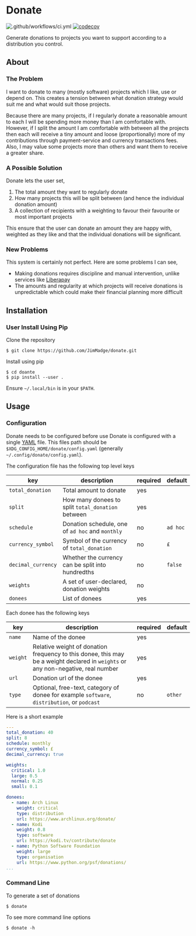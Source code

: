 # Donate
![.github/workflows/ci.yml](https://github.com/JimMadge/donate/workflows/.github/workflows/ci.yml/badge.svg)
[![codecov](https://codecov.io/gh/JimMadge/donate/branch/master/graph/badge.svg)](https://codecov.io/gh/JimMadge/donate)

Generate donations to projects you want to support according to a distribution
you control.

## About
### The Problem

I want to donate to many (mostly software) projects which I like, use or depend
on. This creates a tension between what donation strategy would suit me and what
would suit those projects.

Because there are many projects, if I regularly donate a reasonable amount to
each I will be spending more money than I am comfortable with. However, if I
split the amount I am comfortable with between all the projects then each will
receive a tiny amount and loose (proportionally) more of my contributions
through payment-service and currency transactions fees. Also, I may value some
projects more than others and want them to receive a greater share.

### A Possible Solution

Donate lets the user set,

1. The total amount they want to regularly donate
1. How many projects this will be split between (and hence the individual
   donation amount)
1. A collection of recipients with a weighting to favour their favourite or most
   important projects

This ensure that the user can donate an amount they are happy with, weighted
as they like and that the individual donations will be significant.

### New Problems

This system is certainly not perfect. Here are some problems I can see,

- Making donations requires discipline and manual intervention, unlike services
  like [Liberapay](https://liberapay.com/)
- The amounts and regularity at which projects will receive donations is
  unpredictable which could make their financial planning more difficult

## Installation
### User Install Using Pip

Clone the repository
```
$ git clone https://github.com/JimMadge/donate.git
```
Install using pip
```
$ cd doante
$ pip install --user .
```
Ensure `~/.local/bin` is in your `$PATH`.

## Usage
### Configuration

Donate needs to be configured before use Donate is configured with a single
[YAML](https://yaml.org/) file. This files path should be
`$XDG_CONFIG_HOME/donate/config.yaml` (generally `~/.config/donate/config.yaml`).

The configuration file has the following top level keys

| key                | description                                        | required | default  |
| ---                | ---                                                | ---      | ---      |
| `total_donation`   | Total amount to donate                             | yes      |          |
| `split`            | How  many donees to split `total_donation` between | yes      |          |
| `schedule`         | Donation schedule, one of `ad hoc` and `monthly`   | no       | `ad hoc` |
| `currency_symbol`  | Symbol of the currency of `total_donation`         | no       | `£`      |
| `decimal_currency` | Whether the currency can be split into hundredths  | no       | `false`  |
| `weights`          | A set of user-declared, donation weights           | no       |          |
| `donees`           | List of donees                                     | yes      |          |

Each donee has the following keys

| key      | description                                                                                                                      | required | default |
| ---      | ---                                                                                                                              | ---      | ---     |
| `name`   | Name of the donee                                                                                                                | yes      |         |
| `weight` | Relative weight of donation frequency to this donee, this may be a weight declared in `weights` or any non-negative, real number | yes      |         |
| `url`    | Donation url of the donee                                                                                                        | yes      |         |
| `type`   | Optional, free-text, category of donee for example `software`, `distribution`, or `podcast`                                      | no       | `other` |

Here is a short example

```yaml
---
total_donation: 40
split: 8
schedule: monthly
currency_symbol: £
decimal_currency: true

weights:
  critical: 1.0
  large: 0.5
  normal: 0.25
  small: 0.1

donees:
  - name: Arch Linux
    weight: critical
    type: distribution
    url: https://www.archlinux.org/donate/
  - name: Kodi
    weight: 0.8
    type: software
    url: https://kodi.tv/contribute/donate
  - name: Python Software Foundation
    weight: large
    type: organisation
    url: https://www.python.org/psf/donations/
...
```

### Command Line

To generate a set of donations

```
$ donate
```

To see more command line options

```
$ donate -h
```
